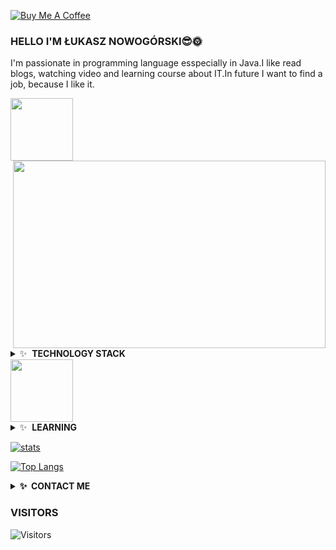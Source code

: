 <a href="https://www.buymeacoffee.com/lukasz" target="_blank"><img src="https://www.buymeacoffee.com/assets/img/custom_images/orange_img.png" align="center" style="vertical-align: top" alt="Buy Me A Coffee" style="height: 41px !important;width: 174px !important;box-shadow: 0px 3px 2px 0px rgba(190, 190, 190, 0.5) !important;-webkit-box-shadow: 0px 3px 2px 0px rgba(190, 190, 190, 0.5) !important;" ></a>

### HELLO I'M ŁUKASZ NOWOGÓRSKI😎🌞
  
  I'm passionate in programming language esspecially in Java.I like read blogs, watching video and learning course about IT.In future I want to find a job, because I like it.
<div id="header" align="left">
  <img src="https://media.giphy.com/media/M9gbBd9nbDrOTu1Mqx/giphy.gif" width="100"/>
</div>

<img src="https://user-images.githubusercontent.com/74199705/141540538-754bd5a0-0fa6-4bd6-8f67-f680a09a89c2.gif" align = "right" width="500" height="300" />


<details>
  <summary>✨&nbsp;&nbsp;<b>TECHNOLOGY STACK</b></summary>

  
![Java](https://img.shields.io/badge/java-%23ED8B00.svg?style=for-the-badge&logo=java&logoColor=white)
![Spring](https://img.shields.io/badge/spring-%236DB33F.svg?style=for-the-badge&logo=spring&logoColor=white)
![Hibernate](https://img.shields.io/badge/Hiberante-Green?style=for-the-badge&logo=hibernate)
![IntelliJ IDEA](https://img.shields.io/badge/IntelliJIDEA-000000.svg?style=for-the-badge&logo=intellij-idea&logoColor=white)
</details>

<div id="header" align="left">
  <img src="https://media.giphy.com/media/M9gbBd9nbDrOTu1Mqx/giphy.gif" width="100"/>
</div>



<details>
  <summary>✨&nbsp;&nbsp;<b>LEARNING</b></summary>
  
![JUnit5](https://img.shields.io/badge/JUnit5-%232C5263.svg?style=for-the-badge&logo=JUnit5&logoColor=white)
  ![Docker](https://img.shields.io/badge/docker-%232C5263.svg?style=for-the-badge&logo=docker&logoColor=blue)
  ![Git](https://img.shields.io/badge/git-%232C5263.svg?style=for-the-badge&logo=git&logoColor=white)
</details>

[![stats](https://github-readme-stats.vercel.app/api?username=luxus-0)](https://github.com/anuraghazra/github-readme-stats)

[![Top Langs](https://github-readme-stats.vercel.app/api/top-langs/?username=kalqa&exclude_repo=LukaszLottoExcelent
)](https://github.com/anuraghazra/github-readme-stats)


<details>
  <summary><b>✨&nbsp;&nbsp;CONTACT&nbsp;ME</b></summary>
<p align="left">
<a href = "https://www.facebook.com/profile.php?id=100000975680046">
  <image src="https://png.pngtree.com/png-clipart/20190516/original/pngtree-facebook-icon-png-image_3566127.png" width="50" height="50">
  </a>
  <a href = "mailto: luxus0@gmail.com">
  <image src="https://upload.wikimedia.org/wikipedia/commons/e/ec/Circle-icons-mail.svg" width="50" height="50">
  </a>
    <a href = "https://twitter.com/ukasz78589816">
  <image src="https://www.freepnglogos.com/uploads/twitter-logo-png/twitter-bird-symbols-png-logo-0.png" width="55" height="55">
  </a>
  <a href = "https://www.instagram.com/epakanowysacz0/">
  <image src="https://www.basilur.pl/wp-content/uploads/2017/07/instagram-1581266_960_720.jpg" width="55" height="55">
  </a>
    </details>
    
    
### VISITORS
    
![Visitors](https://komarev.com/ghpvc/?username=luxus-0&color=green&style=plastic)
